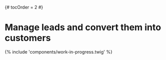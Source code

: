 {# tocOrder = 2 #}

# Manage leads and convert them into customers

{% include 'components/work-in-progress.twig' %}
